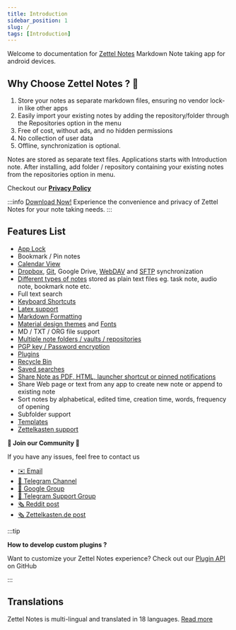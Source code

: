 ```yaml
---
title: Introduction
sidebar_position: 1
slug: /
tags: [Introduction]
---
```


Welcome to documentation for [Zettel Notes](./download) Markdown Note taking app for android devices.

## Why Choose Zettel Notes ? 🚀

1. Store your notes as separate markdown files, ensuring no vendor lock-in like other apps
3. Easily import your existing notes by adding the repository/folder through the Repositories option in the menu
4. Free of cost, without ads, and no hidden permissions
5. No collection of user data
6. Offline, synchronization is optional.

Notes are stored as separate text files. Applications starts with Introduction note. After installing, add folder / repository containing your existing notes from the repositories option in menu.

Checkout our **[Privacy Policy](https://thedoc.eu.org/zettel-notes/privacy)**

:::info
[Download Now!](./download) Experience the convenience and privacy of Zettel Notes for your note taking needs. 
:::

## Features List

- [App Lock](./app-lock.md)
-  Bookmark / Pin notes
-  [Calendar View](./calendar.md)
-  [Dropbox](./synchronization.md#dropbox), [Git](./synchronization.md#git), Google Drive, [WebDAV](./synchronization.md#webdav) and [SFTP](./synchronization.md#ssh) synchronization
-  [Different types of notes](./note-types.md) stored as plain text files eg. task note, audio note, bookmark note etc.
-  Full text search
-  [Keyboard Shortcuts](./keyboard-shortcuts)
-  [Latex support](./note/editor/markdown#latex)
-  [Markdown Formatting](./note/editor/markdown)
-  [Material design themes](./themes/app-theme.md) and [Fonts](./themes/font-downloader.md)
-  MD / TXT / ORG file support
-  [Multiple note folders / vaults / repositories](./repository/index.md)
-  [PGP key / Password encryption](./encryption.md)
-  [Plugins](./plugins.md)
-  [Recycle Bin](./recycle-bin)
-  [Saved searches](./saved-searches)
-  [Share Note as PDF, HTML, launcher shortcut or pinned notifications](/category/share-notes)
-  Share Web page or text from any app to create new note or append to existing note
-  Sort notes by alphabetical, edited time, creation time, words, frequency of opening
-  Subfolder support
-  [Templates](./templates.md)
-  [Zettelkasten support](./note/editor/zettelkasten)



**💬 Join our Community 💬**

If you have any issues, feel free to contact us

- [✉️ Email](mailto:info@thedoc.eu.org)
- [📣 Telegram Channel](https://t.me/zettelnotes)
- [👥 Google Group](https://groups.google.com/g/znotes)
- [👥 Telegram Support Group](https://t.me/joinchat/DZ2eFcOk3Mo4MDk1)
- [🗞️ Reddit post](https://www.reddit.com/r/Zettelkasten/comments/npr00a/introducing_my_new_android_app_for_zettelkasten/)
- [🗞️ Zettelkasten.de post](https://forum.zettelkasten.de/discussion/1844/introducing-my-new-android-app-for-zettelkasten-zettel-notes/)

:::tip

**How to develop custom plugins ?**

Want to customize your Zettel Notes experience? Check out our [Plugin API](https://github.com/damionx7/Zettel-Notes-Plugin-Api) on GitHub

::: 

## Translations

Zettel Notes is multi-lingual and translated in 18 languages. [Read more](./translations)
